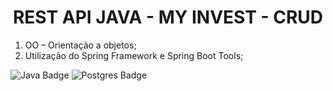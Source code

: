 <h1 align="center">REST API JAVA - MY INVEST - CRUD</h1>

1.	OO – Orientação a objetos;
2.	Utilização do Spring Framework e Spring Boot Tools;

![Java Badge](https://img.shields.io/badge/Java-ED8B00?style=for-the-badge&logo=java&logoColor=white)
![Postgres Badge](https://img.shields.io/badge/PostgreSQL-316192?style=for-the-badge&logo=postgresql&logoColor=white)
